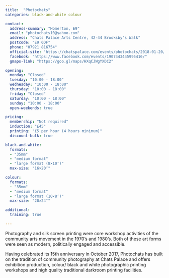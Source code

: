 ```yaml
---
title:  "Photochats"
categories: black-and-white colour

contact:
  address-summary: "Homerton, E9"
  email: "photochats10@yahoo.com"
  address: "Chats Palace Arts Centre, 42-44 Brooksby's Walk"
  postcode: "E9 6DF"
  phone: "07921 816754"
  official-site: "https://chatspalace.com/events/photochats/2018-01-20/"
  facebook: "https://www.facebook.com/events/1907443445995416/"
  gmaps-link: "https://goo.gl/maps/HXqCJWgYXDC2"

opening:
  monday: "Closed"
  tuesday: "10:00 - 18:00"
  wednesday: "10:00 - 18:00"
  thursday: "10:00 - 18:00"
  friday: "Closed"
  saturday: "10:00 - 18:00"
  sunday: "10:00 - 18:00"
  open-weekends: true

pricing:
  membership: "Not required"
  induction: "£45"
  printing: "£5 per hour (4 hours minimum)"
  discount-bulk: true

black-and-white:
  formats:
  - "35mm"
  - "medium format"
  - "large format (8×10″)"
  max-size: "16×20″"

colour:
  formats:
  - "35mm"
  - "medium format"
  - "large format (10×8″)"  
  max-size: "20×24″"

additional:
  training: true

---
```


Photography and silk screen printing were core workshop activities of the community arts movement in the 1970’s and 1980’s. Both of these art forms were seen as modern, politically engaged and accessible.

Having celebrated its 15th anniversary in October 2017, Photochats has built on the tradition of community photography at Chats Palace and offers exhibition production, colour/ black and white photographic printing workshops and high quality traditional darkroom printing facilities.
